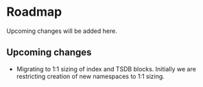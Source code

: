 # Roadmap

Upcoming changes will be added here.

## Upcoming changes

- Migrating to 1:1 sizing of index and TSDB blocks. Initially we are restricting creation of new namespaces to 1:1 sizing.
